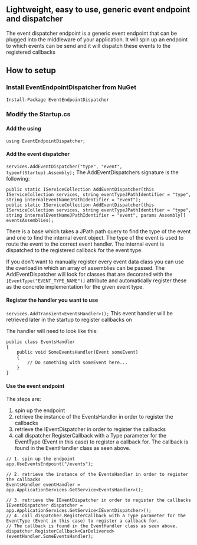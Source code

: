 ## Lightweight, easy to use, generic event endpoint and dispatcher

The event dispatcher endpoint is a generic event endpoint that can be plugged into the middleware of your application. It will spin up an endpoint to which events can be send and it will dispatch these events to the registered callbacks

## How to setup

### Install EventEndpointDispatcher from NuGet

`Install-Package EventEndpointDispatcher`

### Modify the Startup.cs

#### Add the using
`using EventEndpointDispatcher;`

#### Add the event dispatcher 
`services.AddEventDispatcher("type", "event", typeof(Startup).Assembly);`
The AddEventDispatchers signature is the following:
```
public static IServiceCollection AddEventDispatcher(this IServiceCollection services, string eventTypeJPathIdentifier = "type", string internalEventNameJPathIdentifier = "event");
public static IServiceCollection AddEventDispatcher(this IServiceCollection services, string eventTypeJPathIdentifier = "type", string internalEventNameJPathIdentifier = "event", params Assembly[] eventsAssemblies);
```
There is a base which takes a JPath path query to find the type of the event and one to find the internal event object. The type of the event is used to route the event to the correct event handler. The internal event is dispatched to the registered callback for the event type.

If you don't want to manually register every event data class you can use the overload in which an array of assemblies can be passed. The AddEventDispatcher will look for classes that are decorated with the `[EventType("EVENT_TYPE_NAME")]` attribute and automatically register these as the concrete implementation for the given event type.

#### Register the handler you want to use
`services.AddTransient<EventsHandler>();`
This event handler will be retrieved later in the startup to register callbacks on

The handler will need to look like this:
```
public class EventsHandler
{
    public void SomeEventsHandler(Event someEvent)
    {
        // Do something with someEvent here...
    }
}
```

#### Use the event endpoint
The steps are:
1. spin up the endpoint
2. retrieve the instance of the EventsHandler in order to register the callbacks
3. retrieve the IEventDispatcher in order to register the callbacks
4. call dispatcher.RegisterCallback with a Type parameter for the EventType (Event in this case) to register a callback for. The callback is found in the EventHandler class as seen above.
```
// 1. spin up the endpoint
app.UseEventsEndpoint("/events");

// 2. retrieve the instance of the EventsHandler in order to register the callbacks
EventsHandler eventHandler = app.ApplicationServices.GetService<EventsHandler>(); 

// 3. retrieve the IEventDispatcher in order to register the callbacks
IEventDispatcher dispatcher = app.ApplicationServices.GetService<IEventDispatcher>();
// 4. call dispatcher.RegisterCallback with a Type parameter for the EventType (Event in this case) to register a callback for.
// The callback is found in the EventHandler class as seen above.
dispatcher.RegisterCallback<CarDelivered>(eventHandler.SomeEventsHandler);
```
